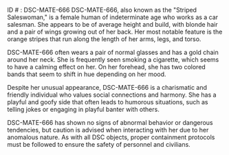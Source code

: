 ID # : DSC-MATE-666
DSC-MATE-666, also known as the "Striped Saleswoman," is a female human of indeterminate age who works as a car salesman. She appears to be of average height and build, with blonde hair and a pair of wings growing out of her back. Her most notable feature is the orange stripes that run along the length of her arms, legs, and torso.

DSC-MATE-666 often wears a pair of normal glasses and has a gold chain around her neck. She is frequently seen smoking a cigarette, which seems to have a calming effect on her. On her forehead, she has two colored bands that seem to shift in hue depending on her mood.

Despite her unusual appearance, DSC-MATE-666 is a charismatic and friendly individual who values social connections and harmony. She has a playful and goofy side that often leads to humorous situations, such as telling jokes or engaging in playful banter with others.

DSC-MATE-666 has shown no signs of abnormal behavior or dangerous tendencies, but caution is advised when interacting with her due to her anomalous nature. As with all DSC objects, proper containment protocols must be followed to ensure the safety of personnel and civilians.